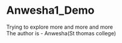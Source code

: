 # Anwesha1_Demo

Trying to explore more and more and more
<br>
The author is - Anwesha(St thomas college)
